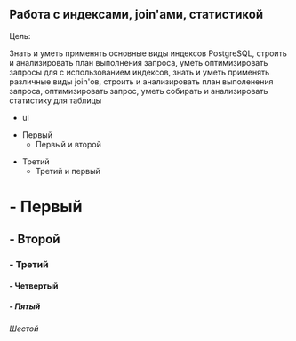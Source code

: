 ## Работа с индексами, join'ами, статистикой

Цель:

Знать и уметь применять основные виды индексов PostgreSQL, строить и анализировать план выполнения запроса, 
уметь оптимизировать запросы для с использованием индексов, знать и уметь применять различные виды join'ов, 
строить и анализировать план выполенения запроса, оптимизировать запрос, уметь собирать и анализировать статистику для таблицы


- ul 
+ Первый
  + Первый и второй

* Третий 
  * Третий и первый

# - Первый

## - Второй

### - Третий

#### - Четвертый

##### - Пятый

###### Шестой
